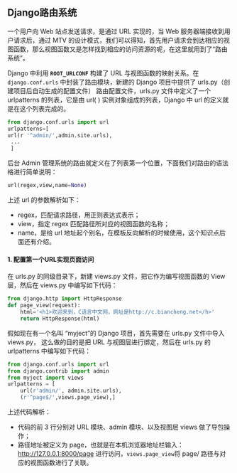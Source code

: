 ## Django路由系统

一个用户向 Web 站点发送请求，是通过 URL 实现的，当 Web 服务器端接收到用户请求后，通过 MTV 的设计模式，我们可以得知，首先用户请求会到达相应的视图函数，那么视图函数又是怎样找到相应的访问资源的呢，在这里就用到了“路由系统”。

Django 中利用 **`ROOT_URLCONF`** 构建了 URL 与视图函数的映射关系。在 `django.conf.urls` 中封装了路由模块，新建的 Django 项目中提供了 urls.py（创建项目后自动生成的配置文件） 路由配置文件，urls.py 文件中定义了一个 urlpatterns 的列表，它是由 url( ) 实例对象组成的列表，Django 中 url 的定义就是在这个列表完成的。
```python
from django.conf.urls import url
urlpatterns=[
url(r '^admin/',admin.site.urls),
 ...
 ]
```
后台 Admin 管理系统的路由就定义在了列表第一个位置，下面我们对路由的语法格进行简单说明：

```python
url(regex,view,name=None)
```

上述 url 的参数解析如下：

- regex，匹配请求路径，用正则表达式表示；
- view，指定 regex 匹配路径所对应的视图函数的名称；
- name，是给 url 地址起个别名，在模板反向解析的时候使用，这个知识点后面还有介绍。

#### 1.  配置第一个URL实现页面访问

在 urls.py 的同级目录下，新建 views.py 文件，把它作为编写视图函数的 View 层，然后在 views.py 中编写如下代码：

```python
from django.http import HttpResponse
def page_view(request):    
    html='<h1>欢迎来到，C语言中文网，网址是http://c.biancheng.net</h>'    
    return HttpResponse(html)
```

假如现在有一个名叫 “myject”的 Django 项目，首先需要在 urls.py 文件中导入 views.py， 这么做的目的是把 URL 与视图层进行绑定，然后在 urls.py 的 urlpatterns 中编写如下代码：

```python
from django.conf.urls import url
from django.contrib import admin
from myject import views
urlpatterns = [    
    url(r'admin/', admin.site.urls),    
    (r'^page$/',views.page_view),]
```

上述代码解析：

- 代码的前 3 行分别对 URL 模块、admin 模块、以及视图层 views 做了导包操作；
- 路径地址被定义为 page，也就是在本机浏览器地址栏输入：http://127.0.0.1:8000/page 进行访问，`views.page_view`将 page/ 路径与对应的视图函数进行了关联。